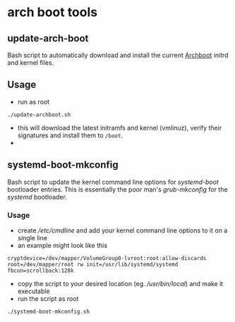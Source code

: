 # arch boot tools

## update-arch-boot
Bash script to automatically download and install the current [Archboot](https://wiki.archlinux.org/title/Archboot) initrd and kernel files.

## Usage 
* run as root
```shell
./update-archboot.sh
```
* this will download the latest initramfs and kernel (vmlinuz), verify their signatures and install them to `/boot`.
* 
## systemd-boot-mkconfig
Bash script to update the kernel command line options for *systemd-boot* bootloader entries. This is essentially the poor man's *grub-mkconfig* for the *systemd* bootloader.

### Usage
* create */etc/cmdline* and add your kernel command line options to it on a single line
* an example might look like this
```
cryptdevice=/dev/mapper/VolumeGroup0-lvroot:root:allow-discards root=/dev/mapper/root rw init=/usr/lib/systemd/systemd fbcon=scrollback:128k
```
* copy the script to your desired location (eg. */usr/bin/local*) and make it executable
* run the script as root
```shell
./systemd-boot-mkconfig.sh
```

